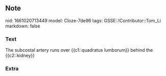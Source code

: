 ## Note
nid: 1661020713449
model: Cloze-7de96
tags: GSSE::!Contributor::Tom_Li
markdown: false

### Text
<div>
  The subcostal artery runs over {{c1::quadratus lumborum}} behind
  the {{c2::kidney}}
</div>

### Extra

